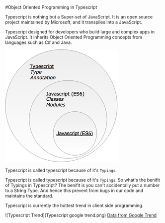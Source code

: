 #Object Oriented Programming in Typescript

Typescript is nothing but a Super-set of JavaScript. It is an open source project maintained by Microsoft, and it transpiles into a JavaScript. 


Typescript designed for developers who build large and complex apps in JavaScript. It inherits Object Oriented Programming concepts from languages such as C\# and Java.

![Typescript](ts1.png)

 Typescript is called typescript because of it's `Typings`. 


Typescript is called typescript because of it's `Typings`. So what's the benifit of Typings in Typescript? The benifit is you can't accidentally put a number to a String Type. And hence this prevent from bugs in our code and maintains the standard.

Typescript is currently the hottest trend in client side programming.

![Typescript Trend](Typescript google trend.png)
[Data from Google Trend](https://www.google.com/trends/explore?date=all&q=TypeScript)


